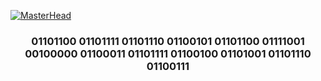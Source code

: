 [![MasterHead](https://w.wallhaven.cc/full/zy/wallhaven-zyj28v.jpg)](https://github.com/LokeshGujjar)
<h3 align="center">01101100 01101111 01101110 01100101 01101100 01111001 00100000 01100011 01101111 01100100 01101001 01101110 01100111</h3>
